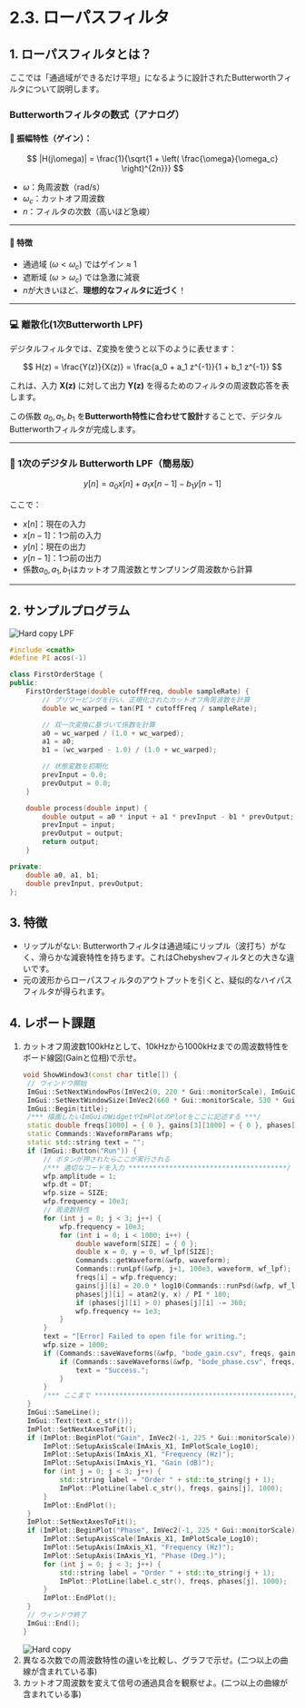 # 2.3. ローパスフィルタ

## 1. ローパスフィルタとは？

ここでは「通過域ができるだけ平坦」になるように設計されたButterworthフィルタについて説明します。

### Butterworthフィルタの数式（アナログ）

#### 🔹 振幅特性（ゲイン）：

$$
|H(j\omega)| = \frac{1}{\sqrt{1 + \left( \frac{\omega}{\omega_c} \right)^{2n}}}
$$

- $\omega$：角周波数（rad/s）
- $\omega_c$：カットオフ周波数
- $n$：フィルタの次数（高いほど急峻）

---

#### 🔹 特徴

- 通過域 $(\omega < \omega_c)$ ではゲイン ≈ 1
- 遮断域 $(\omega > \omega_c)$ では急激に減衰
- $n$が大きいほど、**理想的なフィルタに近づく**！

---

### 💻 離散化(1次Butterworth LPF)

デジタルフィルタでは、Z変換を使うと以下のように表せます：

$$
H(z) = \frac{Y(z)}{X(z)} = \frac{a_0 + a_1 z^{-1}}{1 + b_1 z^{-1}}
$$

これは、入力 **X(z)** に対して出力 **Y(z)** を得るためのフィルタの周波数応答を表します。

この係数 $a_0, a_1, b_1$ を**Butterworth特性に合わせて設計**することで、デジタルButterworthフィルタが完成します。

---

### 🎯 1次のデジタル Butterworth LPF（簡易版）

$$
y[n] = a_0 x[n] + a_1 x[n-1] - b_1 y[n-1]
$$

ここで：
- $x[n]$：現在の入力
- $x[n-1]$：1つ前の入力
- $y[n]$：現在の出力
- $y[n-1]$：1つ前の出力
- 係数$a_0, a_1, b_1$はカットオフ周波数とサンプリング周波数から計算

---

## 2. サンプルプログラム

![Hard copy LPF](./images/signal_lpf_01.png)

```cpp
#include <cmath>
#define PI acos(-1)

class FirstOrderStage {
public:
    FirstOrderStage(double cutoffFreq, double sampleRate) {
        // プリワーピングを行い、正規化されたカットオフ角周波数を計算
        double wc_warped = tan(PI * cutoffFreq / sampleRate);

        // 双一次変換に基づいて係数を計算
        a0 = wc_warped / (1.0 + wc_warped);
        a1 = a0;
        b1 = (wc_warped - 1.0) / (1.0 + wc_warped);

        // 状態変数を初期化
        prevInput = 0.0;
        prevOutput = 0.0;
    }

    double process(double input) {
        double output = a0 * input + a1 * prevInput - b1 * prevOutput;
        prevInput = input;
        prevOutput = output;
        return output;
    }

private:
    double a0, a1, b1;
    double prevInput, prevOutput;
};
```


## 3. 特徴
- リップルがない: Butterworthフィルタは通過域にリップル（波打ち）がなく、滑らかな減衰特性を持ちます。これはChebyshevフィルタとの大きな違いです。
- 元の波形からローパスフィルタのアウトプットを引くと、疑似的なハイパスフィルタが得られます。

## 4. レポート課題
1. カットオフ周波数100kHzとして、10kHzから1000kHzまでの周波数特性をボード線図(Gainと位相)で示せ。
   ```cpp
   void ShowWindow3(const char title[]) {
    // ウィンドウ開始
    ImGui::SetNextWindowPos(ImVec2(0, 220 * Gui::monitorScale), ImGuiCond_FirstUseEver);
    ImGui::SetNextWindowSize(ImVec2(660 * Gui::monitorScale, 530 * Gui::monitorScale), ImGuiCond_FirstUseEver);
    ImGui::Begin(title);
    /*** 描画したいImGuiのWidgetやImPlotのPlotをここに記述する ***/
    static double freqs[1000] = { 0 }, gains[3][1000] = { 0 }, phases[3][1000];
    static Commands::WaveformParams wfp;
    static std::string text = "";
    if (ImGui::Button("Run")) {
        // ボタンが押されたらここが実行される
        /*** 適切なコードを入力 ***************************************/
        wfp.amplitude = 1;
        wfp.dt = DT;
        wfp.size = SIZE;
        wfp.frequency = 10e3;
        // 周波数特性
        for (int j = 0; j < 3; j++) {
            wfp.frequency = 10e3;
            for (int i = 0; i < 1000; i++) {
                double waveform[SIZE] = { 0 };
                double x = 0, y = 0, wf_lpf[SIZE];
                Commands::getWaveform(&wfp, waveform);
                Commands::runLpf(&wfp, j+1, 100e3, waveform, wf_lpf);
                freqs[i] = wfp.frequency;
                gains[j][i] = 20.0 * log10(Commands::runPsd(&wfp, wf_lpf, &x, &y) / wfp.amplitude);
                phases[j][i] = atan2(y, x) / PI * 180;
                if (phases[j][i] > 0) phases[j][i] -= 360;
                wfp.frequency += 1e3;
            }
        }
        text = "[Error] Failed to open file for writing.";
        wfp.size = 1000;
        if (Commands::saveWaveforms(&wfp, "bode_gain.csv", freqs, gains[0], gains[1], gains[2])) {
            if (Commands::saveWaveforms(&wfp, "bode_phase.csv", freqs, phases[0], phases[1], phases[2])) {
                text = "Success.";
            }
        }
        /*** ここまで *************************************************/
    }
    ImGui::SameLine();
    ImGui::Text(text.c_str());
    ImPlot::SetNextAxesToFit();
    if (ImPlot::BeginPlot("Gain", ImVec2(-1, 225 * Gui::monitorScale))) {
        ImPlot::SetupAxisScale(ImAxis_X1, ImPlotScale_Log10);
        ImPlot::SetupAxis(ImAxis_X1, "Frequency (Hz)");
        ImPlot::SetupAxis(ImAxis_Y1, "Gain (dB)");
        for (int j = 0; j < 3; j++) {
            std::string label = "Order " + std::to_string(j + 1);
            ImPlot::PlotLine(label.c_str(), freqs, gains[j], 1000);
        }
        ImPlot::EndPlot();
    }
    ImPlot::SetNextAxesToFit();
    if (ImPlot::BeginPlot("Phase", ImVec2(-1, 225 * Gui::monitorScale))) {
        ImPlot::SetupAxisScale(ImAxis_X1, ImPlotScale_Log10);
        ImPlot::SetupAxis(ImAxis_X1, "Frequency (Hz)");
        ImPlot::SetupAxis(ImAxis_Y1, "Phase (Deg.)");
        for (int j = 0; j < 3; j++) {
            std::string label = "Order " + std::to_string(j + 1);
            ImPlot::PlotLine(label.c_str(), freqs, phases[j], 1000);
        }
        ImPlot::EndPlot();
    }
    // ウィンドウ終了
    ImGui::End();
   }
   ```
   ![Hard copy](./docs/images/HardCopy.png)
3. 異なる次数での周波数特性の違いを比較し、グラフで示せ。(二つ以上の曲線が含まれている事)
4. カットオフ周波数を変えて信号の通過具合を観察せよ。(二つ以上の曲線が含まれている事)
